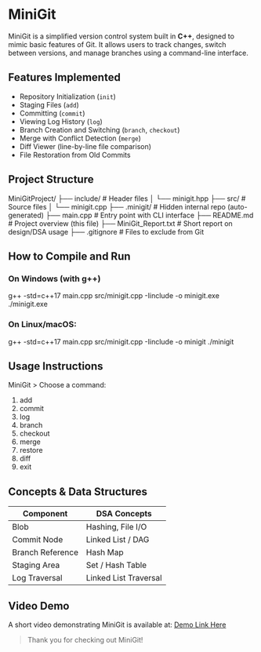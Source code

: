 # MiniGit

MiniGit is a simplified version control system built in **C++**, designed to mimic basic features of Git. It allows users to track changes, switch between versions, and manage branches using a command-line interface.



##  Features Implemented

*  Repository Initialization (`init`)
*  Staging Files (`add`)
*  Committing (`commit`)
*  Viewing Log History (`log`)
*  Branch Creation and Switching (`branch`, `checkout`)
*  Merge with Conflict Detection (`merge`)
*  Diff Viewer (line-by-line file comparison)
*  File Restoration from Old Commits



##  Project Structure


MiniGitProject/
├── include/              # Header files
│   └── minigit.hpp
├── src/                  # Source files
│   └── minigit.cpp
├── .minigit/             # Hidden internal repo (auto-generated)
├── main.cpp              # Entry point with CLI interface
├── README.md             # Project overview (this file)
├── MiniGit_Report.txt    # Short report on design/DSA usage
├── .gitignore            # Files to exclude from Git




##  How to Compile and Run

###  On Windows (with g++)


g++ -std=c++17 main.cpp src/minigit.cpp -Iinclude -o minigit.exe
./minigit.exe


### On Linux/macOS:


g++ -std=c++17 main.cpp src/minigit.cpp -Iinclude -o minigit
./minigit




##  Usage Instructions


MiniGit > Choose a command:
1. add <filename>
2. commit
3. log
4. branch <branch-name>
5. checkout <branch-name or commit-hash>
6. merge <branch-name>
7. restore <commit-hash> <filename>
8. diff <filename> <commitA> <commitB>
0. exit






## Concepts & Data Structures

| Component        | DSA Concepts          |
| ---------------- | --------------------- |
| Blob             | Hashing, File I/O     |
| Commit Node      | Linked List / DAG     |
| Branch Reference | Hash Map              |
| Staging Area     | Set / Hash Table      |
| Log Traversal    | Linked List Traversal |



##  Video Demo

A short video demonstrating MiniGit is available at: [Demo Link Here](#)





> Thank you for checking out MiniGit!
